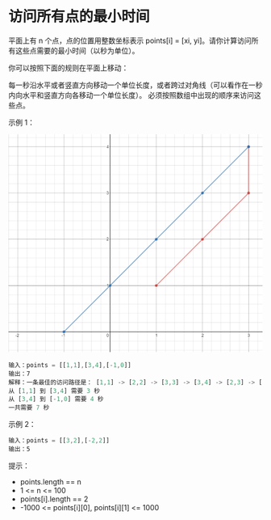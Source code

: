 # 访问所有点的最小时间

平面上有 n 个点，点的位置用整数坐标表示 points[i] = [xi, yi]。请你计算访问所有这些点需要的最小时间（以秒为单位）。

你可以按照下面的规则在平面上移动：

每一秒沿水平或者竖直方向移动一个单位长度，或者跨过对角线（可以看作在一秒内向水平和竖直方向各移动一个单位长度）。
必须按照数组中出现的顺序来访问这些点。

示例 1：

![示例1](./eg1.png)

``` javascript
输入：points = [[1,1],[3,4],[-1,0]]
输出：7
解释：一条最佳的访问路径是： [1,1] -> [2,2] -> [3,3] -> [3,4] -> [2,3] -> [1,2] -> [0,1] -> [-1,0]   
从 [1,1] 到 [3,4] 需要 3 秒 
从 [3,4] 到 [-1,0] 需要 4 秒
一共需要 7 秒
```

示例 2：

``` javascript
输入：points = [[3,2],[-2,2]]
输出：5
```

提示：

- points.length == n
- 1 <= n <= 100
- points[i].length == 2
- -1000 <= points[i][0], points[i][1] <= 1000
